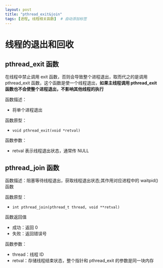 ```yaml
---
layout: post
title: "pthread_exit&join"
tags: [进程, 线程相关函数]  # 自动添加标签
---
```


# 线程的退出和回收

## pthread_exit 函数

在线程中禁止调用 exit 函数，否则会导致整个进程退出，取而代之的是调用 pthread_exit 函数，这个函数是使一个线程退出，**如果主线程调用 pthread_exit 函数也不会使整个进程退出，不影响其他线程的执行**

函数描述：

- 将单个进程退出

函数原型：

- `void pthread_exit(void *retval)`

函数参数：

- retval 表示线程退出状态，通常传 NULL

## pthread_join 函数

函数描述：阻塞等待线程退出，获取线程退出状态;其作用对应进程中的 waitpid() 函数

函数原型：

- `int pthread_join(pthread_t thread, void **retval)`

函数返回值

- 成功：返回 0
- 失败：返回错误号

函数参数：

- thread：线程 ID
- retval：存储线程结束状态，整个指针和 pthread_exit 的参数是同一块内存
